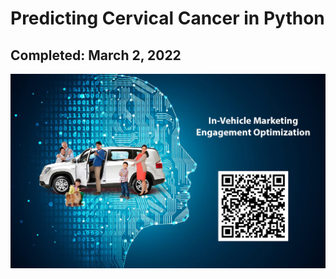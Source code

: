 # Predicting Cervical Cancer in Python

## Completed: March 2, 2022

![image](https://github.com/lshpaner/MSADS_504_Machine_Learning_In_Vehicle_Marketing_Engagement/blob/main/featured.jpg)
